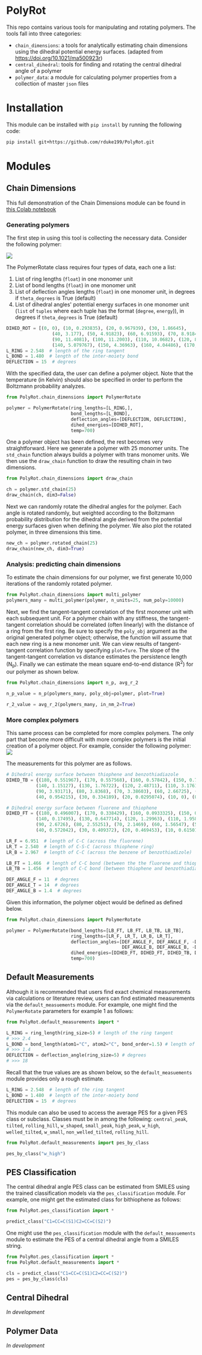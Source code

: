 # PolyRot
This repo contains various tools for manipulating and rotating polymers. The tools fall into three 
categories: 
* `chain_dimensions`: a tools for analytically estimating chain dimensions using the dihedral potential 
energy surfaces. (adapted from https://doi.org/10.1021/ma500923r)
* `central_dihedral`: tools for finding and rotating the central dihedral angle of a polymer 
* `polymer_data`: a module for calculating polymer properties from a collection of master `json` files 

# Installation 
This module can be installed with `pip install` by running the following code:
```bash
pip install git+https://github.com/rduke199/PolyRot.git
```

# Modules 
## Chain Dimensions

This full demonstration of the Chain Dimensions module can be found in [this Colab notebook](https://colab.research.google.com/drive/1sazD-1XFgly2ri-Ng4ENGLu38eXb8nW6?usp=sharing)

### Generating polymers

The first step in using this tool is collecting the necessary data. Consider the following polymer: 

![](media/polymer1.png)

The PolymerRotate class requires four types of data, each one a list: 
1. List of ring lengths (`float`) in one monomer unit
2. List of bond lengths (`float`) in one monomer unit
3. List of deflection angles lengths (`float`) in one monomer unit, in degrees if `theta_degrees` is True (default)
4. List of dihedral angles' potential energy surfaces in one monomer unit (`list` of `tuples` where each tuple has the format 
(`degree`, `energy`)), in degrees if `theta_degrees` is True (default)
```python
DIHED_ROT = [(0, 0), (10, 0.293835), (20, 0.967939), (30, 1.86645),
                 (40, 3.177), (50, 4.91823), (60, 6.91593), (70, 8.91844), (80, 10.5465),
                 (90, 11.4081), (100, 11.2003), (110, 10.0682), (120, 8.36782), (130, 6.51926),
                 (140, 5.079767), (150, 4.36963), (160, 4.04486), (170, 3.80474), (180, 3.82803)]
L_RING = 2.548  # length of the ring tangent
L_BOND = 1.480  # length of the inter-moiety bond
DEFLECTION = 15  # degrees
```


With the specified data, the user can define a polymer object. Note that the temperature (in Kelvin)
should also be specified in order to perform the Boltzmann probability analyzes. 

```python
from PolyRot.chain_dimensions import PolymerRotate

polymer = PolymerRotate(ring_lengths=[L_RING,], 
                        bond_lengths=[L_BOND],
                        deflection_angles=[DEFLECTION, DEFLECTION],
                        dihed_energies=[DIHED_ROT], 
                        temp=700)
```

One a polymer object has been defined, the rest becomes very straightforward. Here we generate a polymer with 
25 monomer units. The `std_chain` function always builds a polymer with trans monomer units. We then use the `draw_chain` 
function to draw the resulting chain in two dimensions.  
```python
from PolyRot.chain_dimensions import draw_chain

ch = polymer.std_chain(25)
draw_chain(ch, dim3=False)
```

Next we can randomly rotate the dihedral angles for the polymer. Each angle is rotated randomly, but weighted
according to the Boltzmann probability distribution for the dihedral angle derived from the potential 
energy surfaces given when defining the polymer. 
We also plot the rotated polymer, in three dimensions this time. 
```python
new_ch = polymer.rotated_chain(25)
draw_chain(new_ch, dim3=True)
```

### Analysis: predicting chain dimensions 

To estimate the chain dimensions for our polymer, we first generate 10,000 iterations of the randomly rotated
polymer. 
```python
from PolyRot.chain_dimensions import multi_polymer
polymers_many = multi_polymer(polymer, n_units=25, num_poly=10000)
```

Next, we find the tangent-tangent correlation of the first monomer unit with each subsequent unit. For a polymer
chain with any stiffness, the tangent-tangent correlation should be correlated (often linearly) with the 
distance of a ring from the first ring. Be sure to specify the `poly_obj` argument as the original 
generated polymer object; otherwise, the function will assume that each new ring is a new monomer unit. 
We can view results of tangent-tangent correlation function by specifying `plot=Ture`. 
The slope of the tangent-tangent correlation vs distance estimates the persistence length 
(N<sub>p</sub>). Finally we can estimate the mean square end-to-end distance (R<sup>2</sup>) 
for our polymer as shown below.
```python
from PolyRot.chain_dimensions import n_p, avg_r_2

n_p_value = n_p(polymers_many, poly_obj=polymer, plot=True)

r_2_value = avg_r_2(polymers_many, in_nm_2=True)
```

### More complex polymers 
This same process can be completed for more complex polymers. The only part that become more difficult 
with more complex polymers is the initial creation of a polymer object. For example, consider the 
following polymer: 
![](media/polymer2.png)

The measurements for this polymer are as follows.

```python
# Dihedral energy surface between thiophene and benzothiadiazole
DIHED_TB = {(180, 0.551967), (170, 0.557568), (160, 0.57842), (150, 0.743988),
           (140, 1.15127), (130, 1.76722), (120, 2.48711), (110, 3.17616), (100, 3.6976),
           (90, 3.93171), (80, 3.8368), (70, 3.38603), (60, 2.66725), (50, 1.79179),
           (40, 0.954215), (30, 0.334189), (20, 0.0295074), (10, 0), (0, 0.00945115)}

# Dihedral energy surface between fluorene and thiophene
DIHED_FT = {(180, 0.496007), (170, 0.338429), (160, 0.0933325), (150, 0),
           (140, 0.17495), (130, 0.647714), (120, 1.29963), (110, 1.9583), (100, 2.45073),
           (90, 2.6726), (80, 2.55251), (70, 2.1469), (60, 1.56547), (50, 0.979727),
           (40, 0.572042), (30, 0.409372), (20, 0.469453), (10, 0.615015), (0, 0.652945)};

LR_F = 6.951  # length of C-C (across the fluorene)
LR_T = 2.540  # length of C-S-C (across thiophene ring)
LR_B = 2.967  # length of C-C (across the benzene of benzothiadizole)

LB_FT = 1.466  # length of C-C bond (between the the fluorene and thiophene)
LB_TB = 1.456  # length of C-C bond (between thiophene and benzothiadiazole)

DEF_ANGLE_F = 11  # degrees
DEF_ANGLE_T = 14  # degrees
DEF_ANGLE_B = 1.4  # degrees

```

Given this information, the polymer object would be defined as defined below.

```python
from PolyRot.chain_dimensions import PolymerRotate

polymer = PolymerRotate(bond_lengths=[LB_FT, LB_FT, LB_TB, LB_TB], 
                        ring_lengths=[LR_F, LR_T, LR_B, LR_T], 
                        deflection_angles=[DEF_ANGLE_F, DEF_ANGLE_F, -DEF_ANGLE_T, -DEF_ANGLE_T, 
                                           DEF_ANGLE_B, DEF_ANGLE_B, -DEF_ANGLE_T, -DEF_ANGLE_T], 
                        dihed_energies=[DIHED_FT, DIHED_FT, DIHED_TB, DIHED_TB], 
                        temp=700)
```


## Default Measurements

Although it is recommended that users find exact chemical measurements via calculations or
literature review, users can find estimated measurements via the `default_measuements` module. 
For example, one might find the `PolymerRotate` parameters for example 1 as follows: 

```python
from PolyRot.default_measurements import *

L_RING = ring_length(ring_size=5) # length of the ring tangent
# >>> 2.4  
L_BOND = bond_length(atom1="C", atom2="C", bond_order=1.5) # length of the inter-moiety bond
# >>> 1.4
DEFLECTION = deflection_angle(ring_size=5) # degrees
# >>> 18
```

Recall that the true values are as shown below, so the `default_measuements` module provides 
only a rough estimate. 
```python
L_RING = 2.548  # length of the ring tangent
L_BOND = 1.480  # length of the inter-moiety bond
DEFLECTION = 15  # degrees
```

This module can also be used to access the average PES for a given PES class or subclass. Classes 
must be in among the following: `central_peak`, `tilted`, `rolling_hill`, `w_shaped`, `small_peak`, 
`high_peak`, `w_high`, `welled_tilted`, `w_small`, `non_welled_tilted`, `rolling_hill`. 
```python
from PolyRot.default_measurements import pes_by_class

pes_by_class("w_high")
```

## PES Classification

The central dihedral angle PES class can be estimated from SMILES using the trained classification 
models via the `pes_classification` module. For example, one might get the estimated class for 
bithiophene as follows: 

```python
from PolyRot.pes_classification import *

predict_class("C1=CC=C(S1)C2=CC=C(S2)")
```

One might use the `pes_classification` module with the `default_measuements` module to estimate the 
PES of a central dihedral angle from a SMILES string. 
```python
from PolyRot.pes_classification import *
from PolyRot.default_measurements import *

cls = predict_class("C1=CC=C(S1)C2=CC=C(S2)")
pes = pes_by_class(cls)
```


## Central Dihedral 
*In development*


## Polymer Data
*In development*
